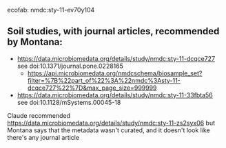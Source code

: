 ecofab: nmdc:sty-11-ev70y104

## Soil studies, with journal articles, recommended by Montana:

- https://data.microbiomedata.org/details/study/nmdc:sty-11-dcqce727 see doi:10.1371/journal.pone.0228165
    - https://api.microbiomedata.org/nmdcschema/biosample_set?filter=%7B%22part_of%22%3A%22nmdc%3Asty-11-dcqce727%22%7D&max_page_size=999999
- https://data.microbiomedata.org/details/study/nmdc:sty-11-33fbta56 see doi:10.1128/mSystems.00045-18

Claude recommended https://data.microbiomedata.org/details/study/nmdc:sty-11-zs2syx06 but Montana says that the metadata
wasn't curated, and it doesn't look like there's any journal article
